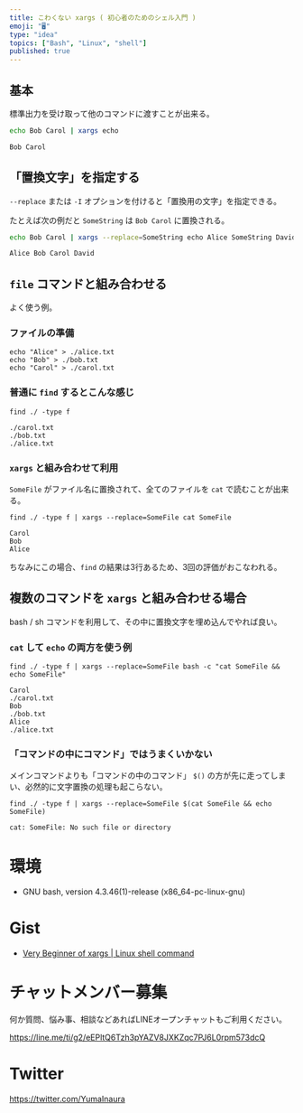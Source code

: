 ```yaml
---
title: こわくない xargs ( 初心者のためのシェル入門 )
emoji: "🖥"
type: "idea"
topics: ["Bash", "Linux", "shell"]
published: true
---
```



## 基本

標準出力を受け取って他のコマンドに渡すことが出来る。

```bash
echo Bob Carol | xargs echo

Bob Carol
```


## 「置換文字」を指定する

`--replace` または `-I` オプションを付けると「置換用の文字」を指定できる。

たとえば次の例だと `SomeString` は `Bob Carol` に置換される。

```bash
echo Bob Carol | xargs --replace=SomeString echo Alice SomeString David

Alice Bob Carol David
```

## `file` コマンドと組み合わせる

よく使う例。

### ファイルの準備

```
echo "Alice" > ./alice.txt
echo "Bob" > ./bob.txt
echo "Carol" > ./carol.txt
```

### 普通に `find` するとこんな感じ

```
find ./ -type f

./carol.txt
./bob.txt
./alice.txt
```

### `xargs` と組み合わせて利用

`SomeFile` がファイル名に置換されて、全てのファイルを `cat` で読むことが出来る。


```
find ./ -type f | xargs --replace=SomeFile cat SomeFile

Carol
Bob
Alice
```

ちなみにこの場合、`find` の結果は3行あるため、3回の評価がおこなわれる。


## 複数のコマンドを `xargs` と組み合わせる場合

bash / sh コマンドを利用して、その中に置換文字を埋め込んでやれば良い。

### `cat` して `echo` の両方を使う例

```
find ./ -type f | xargs --replace=SomeFile bash -c "cat SomeFile && echo SomeFile"

Carol
./carol.txt
Bob
./bob.txt
Alice
./alice.txt
```

### 「コマンドの中にコマンド」ではうまくいかない

メインコマンドよりも「コマンドの中のコマンド」 `$()` の方が先に走ってしまい、必然的に文字置換の処理も起こらない。

```
find ./ -type f | xargs --replace=SomeFile $(cat SomeFile && echo SomeFile)

cat: SomeFile: No such file or directory
```

# 環境

- GNU bash, version 4.3.46(1)-release (x86_64-pc-linux-gnu)

# Gist

- [Very Beginner of xargs | Linux shell command](https://gist.github.com/YumaInaura/baa8c7ce79f2811a43b23c82e579a6df/)








<!-- Update From Qiita API -->

# チャットメンバー募集


何か質問、悩み事、相談などあればLINEオープンチャットもご利用ください。

https://line.me/ti/g2/eEPltQ6Tzh3pYAZV8JXKZqc7PJ6L0rpm573dcQ





# Twitter


https://twitter.com/YumaInaura


<!-- Update From Qiita API -->



